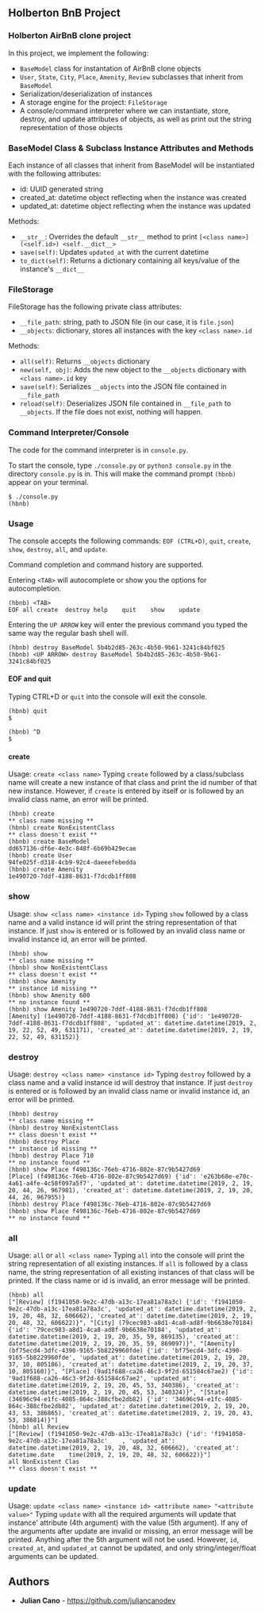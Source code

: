 ## Holberton BnB Project

### Holberton AirBnB clone project
In this project, we implement the following:
- `BaseModel` class for instantation of AirBnB clone objects
- `User`, `State`, `City`, `Place`, `Amenity`, `Review` subclasses that inherit from `BaseModel`
- Serialization/deserialization of instances
- A storage engine for the project: `FileStorage`
- A console/command interpreter where we can instantiate, store, destroy, and update attributes of objects, as well as print out the string representation of those objects

### BaseModel Class & Subclass Instance Attributes and Methods
Each instance of all classes that inherit from BaseModel will be instantiated with the following attributes:
- id: UUID generated string
- created_at: datetime object reflecting when the instance was created
- updated_at: datetime object reflecting when the instance was updated

Methods:
- `__str__`: Overrides the default `__str__` method to print `[<class name>] (<self.id>) <self.__dict__>`
- `save(self)`: Updates `updated_at` with the current datetime
- `to_dict(self)`: Returns a dictionary containing all keys/value of the instance's `__dict__`

### FileStorage
FileStorage has the following private class attributes:
- `__file_path`: string, path to JSON file (in our case, it is `file.json`)
- `__objects`: dictionary, stores all instances with the key `<class name>.id`

Methods:
- `all(self)`: Returns `__objects` dictionary
- `new(self, obj)`: Adds the new object to the `__objects` dictionary with `<class name>.id` key
- `save(self)`: Serializes `__objects` into the JSON file contained in `__file_path`
- `reload(self)`: Deserializes JSON file contained in `__file_path` to `__objects`. If the file does not exist, nothing will happen.

### Command Interpreter/Console
The code for the command interpreter is in `console.py`.

To start the console, type `./console.py` or `python3 console.py` in the directory `console.py` is in. This will make the command prompt `(hbnb)` appear on your terminal.

```
$ ./console.py
(hbnb)
```

### Usage
The console accepts the following commands: `EOF (CTRL+D)`, `quit`, `create`, `show`, `destroy`, `all`, and `update`.

Command completion and command history are supported.

Entering `<TAB>` will autocomplete or show you the options for autocompletion.

```
(hbnb) <TAB>
EOF	all	create	destroy	help	quit	show	update
```
Entering the `UP ARROW`	key will enter the previous command you typed the same way the regular bash shell will.

```
(hbnb) destroy BaseModel 5b4b2d85-263c-4b50-9b61-3241c84bf025
(hbnb) <UP ARROW> destroy BaseModel 5b4b2d85-263c-4b50-9b61-3241c84bf025
```

#### EOF and quit
Typing CTRL+D or `quit` into the console will exit the console.

```
(hbnb) quit
$
```
```
(hbnb) ^D
$
```

#### create
Usage: `create <class name>`
Typing `create` followed by a class/subclass name will create a new instance of that class and print the id number of that new instance. However, if `create` is entered by itself or is followed by an invalid class name, an error will be printed.

```
(hbnb) create
** class name missing **
(hbnb) create NonExistentClass
** class doesn't exist **
(hbnb) create BaseModel
dd657136-df6e-4e3c-848f-6b69b429ecae
(hbnb) create User
94fe025f-d318-4cb9-92c4-daeeefebedda
(hbnb) create Amenity
1e490720-7ddf-4188-8631-f7dcdb1ff808
```

### show
Usage: `show <class name> <instance id>`
Typing `show` followed by a class name and a valid instance id will print the string representation of that instance. If just `show` is entered or is followed by an invalid class name or invalid instance id, an error will be printed.

```
(hbnb) show
** class name missing **
(hbnb) show NonExistentClass
** class doesn't exist **
(hbnb) show Amenity
** instance id missing **
(hbnb) show Amenity 600
** no instance found **
(hbnb) show Amenity 1e490720-7ddf-4188-8631-f7dcdb1ff808
[Amenity] (1e490720-7ddf-4188-8631-f7dcdb1ff808) {'id': '1e490720-7ddf-4188-8631-f7dcdb1ff808', 'updated_at': datetime.datetime(2019, 2, 19, 22, 52, 49, 631171), 'created_at': datetime.datetime(2019, 2, 19, 22, 52, 49, 631152)}
```

### destroy
Usage: `destroy <class name> <instance id>`
Typing `destroy` followed by a class name and a valid instance id will destroy that instance. If just `destroy` is entered or is followed by an invalid class name or invalid instance id, an error will be printed.

```
(hbnb) destroy
** class name missing **
(hbnb) destroy NonExistentClass
** class doesn't exist **
(hbnb) destroy Place
** instance id missing **
(hbnb) destroy Place 710
** no instance found **
(hbnb) show Place f498136c-76eb-4716-802e-87c9b5427d69
[Place] (f498136c-76eb-4716-802e-87c9b5427d69) {'id': 'e263b68e-e70c-4a61-a4fe-4c58f097a5f7', 'updated_at': datetime.datetime(2019, 2, 19, 20, 44, 26, 967981), 'created_at': datetime.datetime(2019, 2, 19, 20, 44, 26, 967955)}
(hbnb) destroy Place f498136c-76eb-4716-802e-87c9b5427d69
(hbnb) show Place f498136c-76eb-4716-802e-87c9b5427d69
** no instance found **
```

### all
Usage: `all` or `all <class name>`
Typing `all` into the console will print the string representation of all existing instances. If `all` is followed by a class name, the string representation of all existing instances of that class will be printed. If the class name or id is invalid, an error message will be printed.

```
(hbnb) all
["[Review] (f1941050-9e2c-47db-a13c-17ea81a78a3c) {'id': 'f1941050-9e2c-47db-a13c-17ea81a78a3c', 'updated_at': datetime.datetime(2019, 2, 19, 20, 48, 32, 606662), 'created_at': datetime.datetime(2019, 2, 19, 20, 48, 32, 606622)}", "[City] (79cec983-a8d1-4ca8-ad8f-9b6638e70184) {'id': '79cec983-a8d1-4ca8-ad8f-9b6638e70184', 'updated_at': datetime.datetime(2019, 2, 19, 20, 35, 59, 869135), 'created_at': datetime.datetime(2019, 2, 19, 20, 35, 59, 869097)}", "[Amenity] (bf75ecd4-3dfc-4390-9165-5b8229960fde) {'id': 'bf75ecd4-3dfc-4390-9165-5b8229960fde', 'updated_at': datetime.datetime(2019, 2, 19, 20, 37, 10, 805186), 'created_at': datetime.datetime(2019, 2, 19, 20, 37, 10, 805160)}", "[Place] (9ad1f688-ca26-46c3-9f2d-651584c67ae2) {'id': '9ad1f688-ca26-46c3-9f2d-651584c67ae2', 'updated_at': datetime.datetime(2019, 2, 19, 20, 45, 53, 340386), 'created_at': datetime.datetime(2019, 2, 19, 20, 45, 53, 340324)}", "[State] (34696c94-e1fc-4085-864c-388cfbe2db82) {'id': '34696c94-e1fc-4085-864c-388cfbe2db82', 'updated_at': datetime.datetime(2019, 2, 19, 20, 43, 53, 386865), 'created_at': datetime.datetime(2019, 2, 19, 20, 43, 53, 386814)}"]
(hbnb) all Review
["[Review] (f1941050-9e2c-47db-a13c-17ea81a78a3c) {'id': 'f1941050-9e2c-47db-a13c-17ea81a78a3c'    , 'updated_at': datetime.datetime(2019, 2, 19, 20, 48, 32, 606662), 'created_at': datetime.date    time(2019, 2, 19, 20, 48, 32, 606622)}"]
all NonExistent Clas
** class doesn't exist **
```

### update
Usage: `update <class name> <instance id> <attribute name> "<attribute value>"`
Typing `update` with all the required arguments will update that instance' attribute (4th argument) with the value (5th argument). If any of the arguments after update are invalid or missing, an error message will be printed. Anything after the 5th argument will not be used. However, `id`, `created_at`, and `updated_at` cannot be updated, and only string/integer/float arguments can be updated.

## Authors
* **Julian Cano** - https://github.com/juliancanodev
